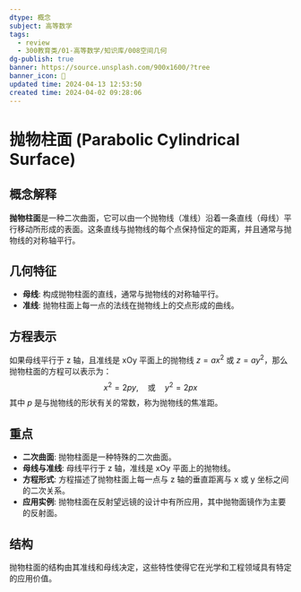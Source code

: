 ```yaml
---
dtype: 概念
subject: 高等数学
tags:
  - review
  - 300教育类/01-高等数学/知识库/008空间几何
dg-publish: true
banner: https://source.unsplash.com/900x1600/?tree
banner_icon: 🧠
updated time: 2024-04-13 12:53:50
created time: 2024-04-02 09:28:06
---
```

# 抛物柱面 (Parabolic Cylindrical Surface)

## 概念解释
**抛物柱面**是一种二次曲面，它可以由一个抛物线（准线）沿着一条直线（母线）平行移动所形成的表面。这条直线与抛物线的每个点保持恒定的距离，并且通常与抛物线的对称轴平行。

## 几何特征
- **母线**: 构成抛物柱面的直线，通常与抛物线的对称轴平行。
- **准线**: 抛物柱面上每一点的法线在抛物线上的交点形成的曲线。

## 方程表示
如果母线平行于 z 轴，且准线是 xOy 平面上的抛物线 $z = ax^2$ 或 $z = ay^2$，那么抛物柱面的方程可以表示为：
$$x^2 = 2p y, \quad \text{或} \quad y^2 = 2p x$$
其中 $p$ 是与抛物线的形状有关的常数，称为抛物线的焦准距。

## 重点
- **二次曲面**: 抛物柱面是一种特殊的二次曲面。
- **母线与准线**: 母线平行于 z 轴，准线是 xOy 平面上的抛物线。
- **方程形式**: 方程描述了抛物柱面上每一点与 z 轴的垂直距离与 x 或 y 坐标之间的二次关系。
- **应用实例**: 抛物柱面在反射望远镜的设计中有所应用，其中抛物面镜作为主要的反射面。

## 结构
抛物柱面的结构由其准线和母线决定，这些特性使得它在光学和工程领域具有特定的应用价值。

